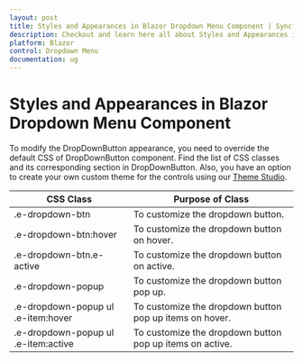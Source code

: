 ```yaml
---
layout: post
title: Styles and Appearances in Blazor Dropdown Menu Component | Syncfusion
description: Checkout and learn here all about Styles and Appearances in Syncfusion Blazor Dropdown Menu component and more.
platform: Blazor
control: Dropdown Menu
documentation: ug
---
```


# Styles and Appearances in Blazor Dropdown Menu Component

To modify the DropDownButton appearance, you need to override the default CSS of DropDownButton component. Find the list of CSS classes and its corresponding section in DropDownButton. Also, you have an option to create your own custom theme for the controls using our [Theme Studio](https://blazor.syncfusion.com/themestudio/?theme=bootstrap5).

|CSS Class | Purpose of Class|
|-----|-----|
|.e-dropdown-btn|To customize the dropdown button. |
|.e-dropdown-btn:hover|To customize the dropdown button on hover. |
|.e-dropdown-btn.e-active|To customize the dropdown button on active. |
|.e-dropdown-popup|To customize the dropdown button pop up. |
|.e-dropdown-popup ul .e-item:hover|To customize the dropdown button pop up items on hover. |
|.e-dropdown-popup ul .e-item:active|To customize the dropdown button pop up items on active. |